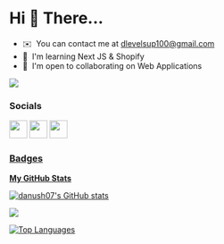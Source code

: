 Hi 👋 There...
============================

* ✉️  You can contact me at [dlevelsup100@gmail.com](mailto:dlevelsup100@gmail.com)
* 🧠  I'm learning Next JS & Shopify
* 🤝  I'm open to collaborating on Web Applications

<a href="https://www.twitter.com/DanushHari2" target="_blank" rel="noreferrer"><img
src="https://img.shields.io/twitter/follow/DanushHari2?logo=twitter&style=for-the-badge&color=ef4444&labelColor=ffffff"
/></a>




### Socials

<p align="left"> <a href="https://discord.com/users/FNF9#2112" target="_blank" rel="noreferrer"><img src="https://raw.githubusercontent.com/danielcranney/readme-generator/main/public/icons/socials/discord.svg" width="32" height="32" /></a> <a href="https://www.github.com/danush07" target="_blank" rel="noreferrer"><img src="https://raw.githubusercontent.com/danielcranney/readme-generator/main/public/icons/socials/github.svg" width="32" height="32" /></a> <a href="https://www.linkedin.com/in/danush07" target="_blank" rel="noreferrer"><img src="https://raw.githubusercontent.com/danielcranney/readme-generator/main/public/icons/socials/linkedin.svg" width="32" height="32" /></a> <a href="https://www.twitter.com/DanushHari2" target="_blank" rel="noreferrer">

### Badges

<b>My GitHub Stats</b>

<a href="http://www.github.com/danush07"><img src="https://github-readme-stats.vercel.app/api?username=danush07&show_icons=true&hide=&count_private=true&title_color=a855f7&text_color=000000&icon_color=ef4444&bg_color=ffffff&hide_border=true&show_icons=true" alt="danush07's GitHub stats" /></a>

<a href="http://www.github.com/danush07"><img src="https://github-readme-streak-stats.herokuapp.com/?user=danush07&stroke=000000&background=ffffff&ring=a855f7&fire=a855f7&currStreakNum=000000&currStreakLabel=a855f7&sideNums=000000&sideLabels=000000&dates=000000&hide_border=true" /></a>

<a href="https://github.com/danush07" align="left"><img src="https://github-readme-stats.vercel.app/api/top-langs/?username=danush07&langs_count=10&title_color=a855f7&text_color=000000&icon_color=ef4444&bg_color=ffffff&hide_border=true&locale=en&custom_title=Top%20%Languages" alt="Top Languages" /></a>
